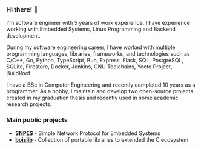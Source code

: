 ### Hi there! 👋

I'm software engineer with 5 years of work experience. I have experience working with
Embedded Systems, Linux Programming and Backend development.

During my software engineering career, I have worked with multiple programming languages,
libraries, frameworks, and technologies such as C/C++, Go, Python, TypeScript, Bun, Express,
Flask, SQL, PostgreSQL, SQLite, Firestore, Docker, Jenkins, GNU Toolchains, Yocto Project,
BuildRoot.

I have a BSc in Computer Engineering and recently completed 10 years as a programmer.
As a hobby, I maintain and develop two open-source projects created in my graduation thesis
and recently used in some academic research projects.

### Main public projects

- [**SNPES**](https://github.com/mfbsouza/snpes/tree/dev) - Simple Network Protocol for Embedded Systems
- [**boislib**](https://github.com/mfbsouza/boislib) - Collection of portable libraries to extended the C ecosystem 
